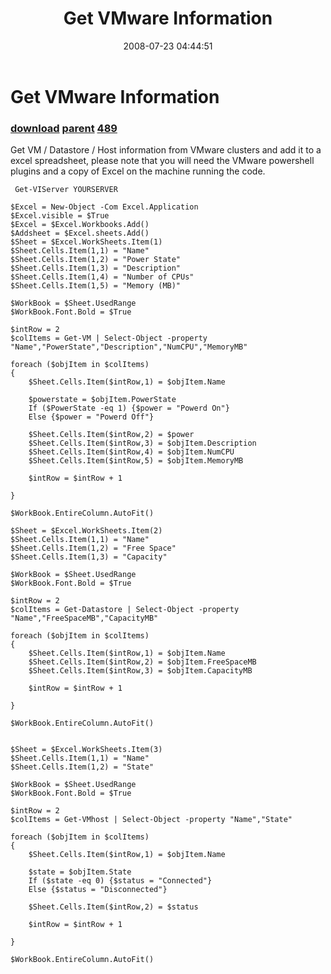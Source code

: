 ﻿---
pid:            476
parent:         475
children:       489
poster:         alanrenouf
title:          Get VMware Information
date:           2008-07-23 04:44:51
description:    Get VM / Datastore / Host information from VMware clusters and add it to a excel spreadsheet, please note that you will need the VMware powershell plugins and a copy of Excel on the machine running the code.

format:         posh
---

# Get VMware Information

### [download](476.ps1) [parent](475.md) [489](489.md)

Get VM / Datastore / Host information from VMware clusters and add it to a excel spreadsheet, please note that you will need the VMware powershell plugins and a copy of Excel on the machine running the code.


```posh
 Get-VIServer YOURSERVER

$Excel = New-Object -Com Excel.Application
$Excel.visible = $True
$Excel = $Excel.Workbooks.Add()
$Addsheet = $Excel.sheets.Add()
$Sheet = $Excel.WorkSheets.Item(1)
$Sheet.Cells.Item(1,1) = "Name"
$Sheet.Cells.Item(1,2) = "Power State"
$Sheet.Cells.Item(1,3) = "Description"
$Sheet.Cells.Item(1,4) = "Number of CPUs"
$Sheet.Cells.Item(1,5) = "Memory (MB)"

$WorkBook = $Sheet.UsedRange
$WorkBook.Font.Bold = $True

$intRow = 2
$colItems = Get-VM | Select-Object -property "Name","PowerState","Description","NumCPU","MemoryMB" 

foreach ($objItem in $colItems) 
{
    $Sheet.Cells.Item($intRow,1) = $objItem.Name
			
    $powerstate = $objItem.PowerState
    If ($PowerState -eq 1) {$power = "Powerd On"}
    Else {$power = "Powerd Off"}
		
    $Sheet.Cells.Item($intRow,2) = $power
    $Sheet.Cells.Item($intRow,3) = $objItem.Description
    $Sheet.Cells.Item($intRow,4) = $objItem.NumCPU
    $Sheet.Cells.Item($intRow,5) = $objItem.MemoryMB
    
    $intRow = $intRow + 1

}

$WorkBook.EntireColumn.AutoFit()

$Sheet = $Excel.WorkSheets.Item(2)
$Sheet.Cells.Item(1,1) = "Name"
$Sheet.Cells.Item(1,2) = "Free Space"
$Sheet.Cells.Item(1,3) = "Capacity"

$WorkBook = $Sheet.UsedRange
$WorkBook.Font.Bold = $True

$intRow = 2
$colItems = Get-Datastore | Select-Object -property "Name","FreeSpaceMB","CapacityMB"

foreach ($objItem in $colItems) 
{
    $Sheet.Cells.Item($intRow,1) = $objItem.Name
    $Sheet.Cells.Item($intRow,2) = $objItem.FreeSpaceMB
    $Sheet.Cells.Item($intRow,3) = $objItem.CapacityMB
    
    $intRow = $intRow + 1

}

$WorkBook.EntireColumn.AutoFit()


$Sheet = $Excel.WorkSheets.Item(3)
$Sheet.Cells.Item(1,1) = "Name"
$Sheet.Cells.Item(1,2) = "State"

$WorkBook = $Sheet.UsedRange
$WorkBook.Font.Bold = $True

$intRow = 2
$colItems = Get-VMhost | Select-Object -property "Name","State" 

foreach ($objItem in $colItems) 
{
    $Sheet.Cells.Item($intRow,1) = $objItem.Name		
	
    $state = $objItem.State
    If ($state -eq 0) {$status = "Connected"}
    Else {$status = "Disconnected"}
		
    $Sheet.Cells.Item($intRow,2) = $status

    $intRow = $intRow + 1

}

$WorkBook.EntireColumn.AutoFit()
```
